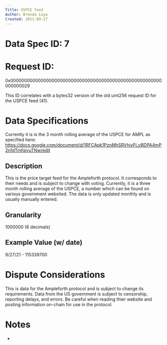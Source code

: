 ```yaml
---
Title: USPCE feed
Author: Brenda Loya
Created: 2021-09-27
---
```

# Data Spec ID: 7
# Request ID: 

0x0000000000000000000000000000000000000000000000000000000000000029

This ID correlates with a bytes32 version of the old uint256 request ID for the USPCE feed (41).


# Data Specifications

Currently it is is the 3 month rolling average of the USPCE for AMPL as specified here: https://docs.google.com/document/d/1RFCApk1PznMhSRVhiyFl_vBDPA4mP2n1dTmfqjvuTNw/edit


## Description

This is the price target feed for the Ampleforth protocol. It corresponds to their needs and is subject to change with voting.  Currently, it is a three month rolling average of the USPCE, a number which can be found on various government websited.  The data is only updated monthly and is usually manually entered. 


## Granularity

1000000 (6 decimals)

## Example Value (w/ date)

9/27/21 - 115339700


# Dispute Considerations

This is data for the Ampleforth protocol and is subject to change its requirements.  Data from the US government is subject to censorship, reporting delays, and errors.  Be careful when reading thier website and posting information on-chain for use in the protocol. 


# Notes

-
